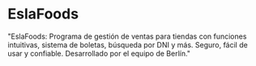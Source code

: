 # EslaFoods
"EslaFoods: Programa de gestión de ventas para tiendas con funciones intuitivas, sistema de boletas, búsqueda por DNI y más. Seguro, fácil de usar y confiable. Desarrollado por el equipo de Berlín."
